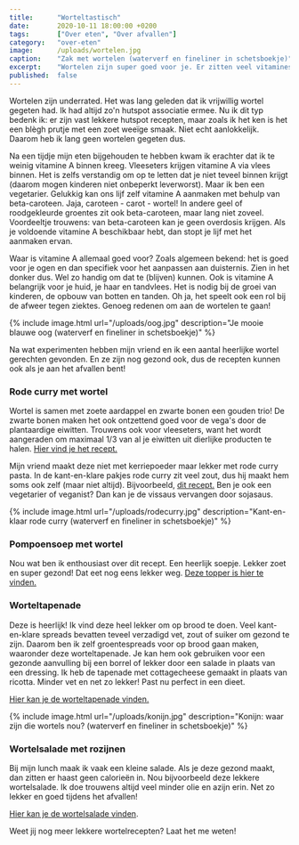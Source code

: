 ```yaml
---
title:      "Worteltastisch"
date:       2020-10-11 18:00:00 +0200
tags:       ["Over eten", "Over afvallen"]
category:   "over-eten"
image:      /uploads/wortelen.jpg
caption:    "Zak met wortelen (waterverf en fineliner in schetsboekje)"
excerpt:    "Wortelen zijn super goed voor je. Er zitten veel vitamines in en daarom zouden we ze eigenlijk meer moeten eten. Ik zelf at bijna nooit wortelen. Samen met mijn vriend zijn we op jacht gegaan naar lekkere wortelrecepten en met succes! Hier vind je de toppers!"
published:  false
---
```


Wortelen zijn underrated. Het was lang geleden dat ik vrijwillig wortel gegeten had. Ik had altijd zo'n hutspot associatie ermee. Nu ik dit typ bedenk ik: er zijn vast lekkere hutspot recepten, maar zoals ik het ken is het een blègh prutje met een zoet weeïge smaak. Niet echt aanlokkelijk. Daarom heb ik lang geen wortelen gegeten dus.

Na een tijdje mijn eten bijgehouden te hebben kwam ik erachter dat ik te weinig vitamine A binnen kreeg. Vleeseters krijgen vitamine A via vlees binnen. Het is zelfs verstandig om op te letten dat je niet teveel binnen krijgt (daarom mogen kinderen niet onbeperkt leverworst). Maar ik ben een vegetarier. Gelukkig kan ons lijf zelf vitamine A aanmaken met behulp van beta-caroteen. Jaja, caroteen - carot - wortel! In andere geel of roodgekleurde groentes zit ook beta-caroteen, maar lang niet zoveel. Voordeeltje trouwens: van beta-caroteen kan je geen overdosis krijgen. Als je voldoende vitamine A beschikbaar hebt, dan stopt je lijf met het aanmaken ervan.

Waar is vitamine A allemaal goed voor? Zoals algemeen bekend: het is goed voor je ogen en dan specifiek voor het aanpassen aan duisternis. Zien in het donker dus. Wel zo handig om dat te (blijven) kunnen. Ook is vitamine A belangrijk voor je huid, je haar en tandvlees. Het is nodig bij de groei van kinderen, de opbouw van botten en tanden. Oh ja, het speelt ook een rol bij de afweer tegen ziektes. Genoeg redenen om aan de wortelen te gaan!

{% include image.html url="/uploads/oog.jpg" description="Je mooie blauwe oog (waterverf en fineliner in schetsboekje)" %}

Na wat experimenten hebben mijn vriend en ik een aantal heerlijke wortel gerechten gevonden. En ze zijn nog gezond ook, dus de recepten kunnen ook als je aan het afvallen bent!

### Rode curry met wortel

Wortel is samen met zoete aardappel en zwarte bonen een gouden trio! De zwarte bonen maken het ook ontzettend goed voor de vega's door de plantaardige eiwitten. Trouwens ook voor vleeseters, want het wordt aangeraden om maximaal 1/3 van al je eiwitten uit dierlijke producten te halen. [Hier vind je het recept.](https://www.voedingscentrum.nl/recepten/gezond-recept/zoete-aardappelcurry-met-boontjes.aspx)

Mijn vriend maakt deze niet met kerriepoeder maar lekker met rode curry pasta. In de kant-en-klare pakjes rode curry zit veel zout, dus hij maakt hem soms ook zelf (maar niet altijd). Bijvoorbeeld, [dit recept.](https://familieoverdekook.nl/thaise-rode-currypasta-zelf-maken/) Ben je ook een vegetarier of veganist? Dan kan je de vissaus vervangen door sojasaus. 

{% include image.html url="/uploads/rodecurry.jpg" description="Kant-en-klaar rode curry (waterverf en fineliner in schetsboekje)" %}

### Pompoensoep met wortel

Nou wat ben ik enthousiast over dit recept. Een heerlijk soepje. Lekker zoet en super gezond! Dat eet nog eens lekker weg. [Deze topper is hier te vinden.](https://www.voedingscentrum.nl/recepten/gezond-recept/pompoensoep-met-appel-en-kikkererwten.aspx)

### Worteltapenade

Deze is heerlijk! Ik vind deze heel lekker om op brood te doen. Veel kant-en-klare spreads bevatten teveel verzadigd vet, zout of suiker om gezond te zijn. Daarom ben ik zelf groentespreads voor op brood gaan maken, waaronder deze worteltapenade. Je kan hem ook gebruiken voor een gezonde aanvulling bij een borrel of lekker door een salade in plaats van een dressing. Ik heb de tapenade met cottagecheese gemaakt in plaats van ricotta. Minder vet en net zo lekker! Past nu perfect in een dieet. 

[Hier kan je de worteltapenade vinden.](https://weckenonline.eu/recepten/worteltapenade/)

{% include image.html url="/uploads/konijn.jpg" description="Konijn: waar zijn die wortels nou? (waterverf en fineliner in schetsboekje)" %}

### Wortelsalade met rozijnen

Bij mijn lunch maak ik vaak een kleine salade. Als je deze gezond maakt, dan zitten er haast geen calorieën in. Nou bijvoorbeeld deze lekkere wortelsalade. Ik doe trouwens altijd veel minder olie en azijn erin. Net zo lekker en goed tijdens het afvallen!

[Hier kan je de wortelsalade vinden](https://heerlijkehappen.nl/wortelsalade-met-rozijnen-en-appel/).

Weet jij nog meer lekkere wortelrecepten? Laat het me weten!
